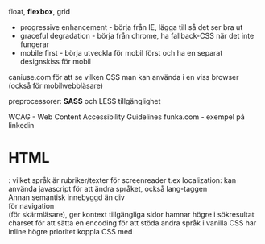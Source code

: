 float, **flexbox**, grid

- progressive enhancement - börja från IE, lägga till så det ser bra ut
- graceful degradation - börja från chrome, ha fallback-CSS när det inte fungerar
- mobile first - börja utveckla för mobil först och ha en separat designskiss för mobil

caniuse.com för att se vilken CSS man kan använda i en viss browser (också för mobilwebbläsare)

preprocessorer: **SASS** och LESS
tillgänglighet

WCAG - Web Content Accessibility Guidelines 
funka.com - exempel på linkedin

# HTML

<!DOCTYPE html>
<html lang="en">
  <head>
    <meta charset="UTF-8" />
    <meta name="viewport" content="width=device-width, initial-scale=1.0" />
    <meta http-equiv="X-UA-Compatible" content="ie=edge" />
    <title>Document</title>
  </head>
  <body></body>
</html>

<html lang="en">: vilket språk är rubriker/texter för screenreader t.ex
localization: kan använda javascript för att ändra språket, också lang-taggen
<article>Annan semantisk innebyggd än div</article>
<nav>för navigation</nav> (för skärmläsare), ger kontext
tillgängliga sidor hamnar högre i sökresultat
charset för att sätta en encoding för att stöda andra språk
i vanilla CSS har inline högre prioritet
koppla CSS med <link rel="stylesheet" href="style.css">